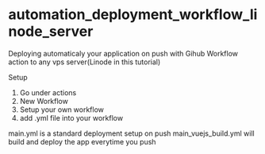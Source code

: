 # automation_deployment_workflow_linode_server
Deploying automaticaly your application on push with Gihub Workflow action to any vps server(Linode in this tutorial)


Setup

1. Go under actions 
2. New Workflow 
3. Setup your own workflow 
4. add .yml file into your workflow 


main.yml is a standard deployment setup on push
main_vuejs_build.yml will build and deploy the app everytime you push 
